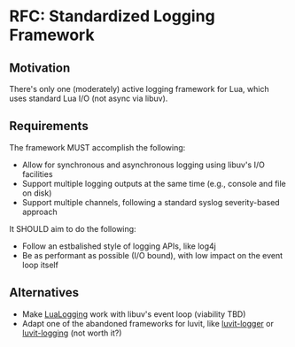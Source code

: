 # RFC: Standardized Logging Framework

## Motivation

There's only one (moderately) active logging framework for Lua, which uses standard Lua I/O (not async via libuv).

## Requirements

The framework MUST accomplish the following:

* Allow for synchronous and asynchronous logging using libuv's I/O facilities
* Support multiple logging outputs at the same time (e.g., console and file on disk)
* Support multiple channels, following a standard syslog severity-based approach

It SHOULD aim to do the following:

* Follow an estbalished style of logging APIs, like log4j
* Be as performant as possible (I/O bound), with low impact on the event loop itself

## Alternatives

* Make [LuaLogging](https://github.com/lunarmodules/lualogging) work with libuv's event loop (viability TBD)
* Adapt one of the abandoned frameworks for luvit, like [luvit-logger](https://github.com/gsick/luvit-logger) or [luvit-logging](https://github.com/zhaozg/luvit-logging) (not worth it?)
